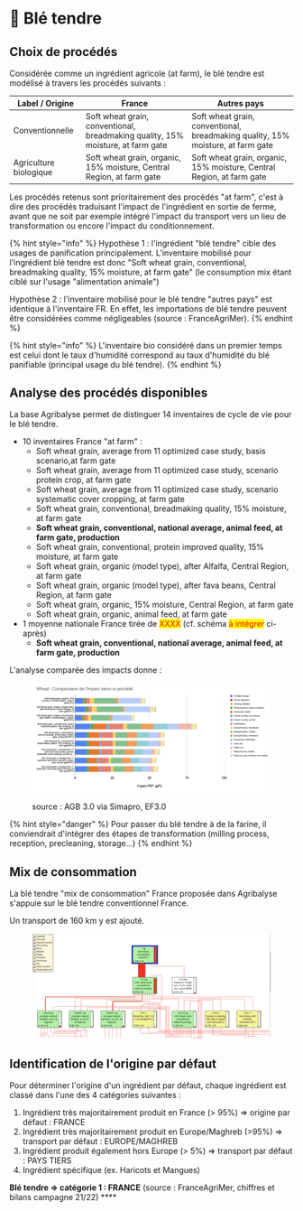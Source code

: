 # 🌾 Blé tendre

## Choix de procédés

Considérée comme un ingrédient agricole (at farm), le blé tendre est modélisé à travers les procédés suivants :&#x20;

| Label / Origine        | France                                                                          | Autres pays                                                                     |
| ---------------------- | ------------------------------------------------------------------------------- | ------------------------------------------------------------------------------- |
| Conventionnelle        | Soft wheat grain, conventional, breadmaking quality, 15% moisture, at farm gate | Soft wheat grain, conventional, breadmaking quality, 15% moisture, at farm gate |
| Agriculture biologique | Soft wheat grain, organic, 15% moisture, Central Region, at farm gate           | Soft wheat grain, organic, 15% moisture, Central Region, at farm gate           |

Les procédés retenus sont prioritairement des procédés "at farm", c'est à dire des procédés traduisant l'impact de l'ingrédient en sortie de ferme, avant que ne soit par exemple intégré l'impact du transport vers un lieu de transformation ou encore l'impact du conditionnement.

{% hint style="info" %}
Hypothèse 1 : l'ingrédient "blé tendre" cible des usages de panification principalement. L'inventaire mobilisé pour l'ingrédient blé tendre est donc "Soft wheat grain, conventional, breadmaking quality, 15% moisture, at farm gate" (le consumption mix étant ciblé sur l'usage "alimentation animale")

Hypothèse 2 : l'inventaire mobilisé pour le blé tendre "autres pays" est identique à l'inventaire FR. En effet, les importations de blé tendre peuvent être considérées comme négligeables (source : FranceAgriMer).
{% endhint %}

{% hint style="info" %}
L'inventaire bio considéré dans un premier temps est celui dont le taux d'humidité correspond au taux d'humidité du blé panifiable (principal usage du blé tendre).
{% endhint %}

## Analyse des procédés disponibles

La base Agribalyse permet de distinguer 14 inventaires de cycle de vie pour le blé tendre.&#x20;

* 10 inventaires France "at farm" :&#x20;
  * Soft wheat grain, average from 11 optimized case study, basis scenario,at farm gate
  * Soft wheat grain, average from 11 optimized case study, scenario protein crop, at farm gate
  * Soft wheat grain, average from 11 optimized case study, scenario systematic cover cropping, at farm gate
  * Soft wheat grain, conventional, breadmaking quality, 15% moisture, at farm gate
  * **Soft wheat grain, conventional, national average, animal feed, at farm gate, production**
  * Soft wheat grain, conventional, protein improved quality, 15% moisture, at farm gate
  * Soft wheat grain, organic (model type), after Alfalfa, Central Region, at farm gate
  * Soft wheat grain, organic (model type), after fava beans, Central Region, at farm gate
  * Soft wheat grain, organic, 15% moisture, Central Region, at farm gate
  * Soft wheat grain, organic, animal feed, at farm gate
* 1 moyenne nationale France tirée de <mark style="color:red;">XXXX</mark> (cf. schéma <mark style="color:red;">à intégrer</mark> ci-après)
  * **Soft wheat grain, conventional, national average, animal feed, at farm gate, production**

L'analyse comparée des impacts donne :&#x20;

<figure><img src="../../.gitbook/assets/image (2) (5).png" alt=""><figcaption><p>source : AGB 3.0 via Simapro, EF3.0 </p></figcaption></figure>

{% hint style="danger" %}
Pour passer du blé tendre à de la farine, il conviendrait d'intégrer des étapes de transformation (milling process, reception, precleaning, storage...)
{% endhint %}

## Mix de consommation

La blé tendre "mix de consommation" France proposée dans Agribalyse s'appuie sur le blé tendre conventionnel France.

Un transport de 160 km y est ajouté.

<figure><img src="../../.gitbook/assets/Screenshot 2022-11-08 at 14.56.24.png" alt=""><figcaption></figcaption></figure>

## Identification de l'origine par défaut

Pour déterminer l'origine d'un ingrédient par défaut, chaque ingrédient est classé dans l'une des 4 catégories suivantes :&#x20;

1. Ingrédient très majoritairement produit en France (> 95%) => origine par défaut : FRANCE
2. Ingrédient très majoritairement produit en Europe/Maghreb (>95%) => transport par défaut : EUROPE/MAGHREB&#x20;
3. Ingrédient produit également hors Europe (> 5%) => transport par défaut : PAYS TIERS
4. Ingrédient spécifique (ex. Haricots et Mangues)&#x20;

**Blé tendre => catégorie 1 : FRANCE** (source : FranceAgriMer, chiffres et bilans campagne 21/22) ****&#x20;
